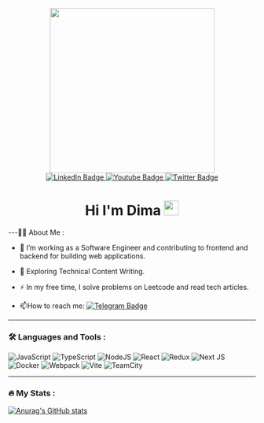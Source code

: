 <div id="header" align="center">
  <img src="https://media.giphy.com/media/PmTWHSzTo53A4/giphy.gif" width="335"/>
</div>
<div id="badges"  align="center">
  <a href="https://www.linkedin.com/in/dmitryibryncev/">
    <img src="https://img.shields.io/badge/LinkedIn-blue?style=for-the-badge&logo=linkedin&logoColor=white" alt="LinkedIn Badge"/>
  </a>
  <a href="https://t.me/Dmitry_elfhappy">
    <img src="https://img.shields.io/badge/Telegram-green?style=for-the-badge&logo=telegram&logoColor=white" alt="Youtube Badge"/>
  </a>
  <a href="https://discord.gg/G9pYRJyB">
    <img src="https://img.shields.io/badge/discord-purple?style=for-the-badge&logo=discord&logoColor=white" alt="Twitter Badge"/>
  </a>
  <div>
 <img src="https://komarev.com/ghpvc/?username=BrynzevDmitrii&style=flat-square&color=orange" alt=""/>
  </div>

  <h1>
  Hi I'm Dima
  <img src="https://media.giphy.com/media/hvRJCLFzcasrR4ia7z/giphy.gif" width="30px"/>
</h1>
</div>


---:man_technologist: About Me :

- :telescope: I’m working as a Software Engineer and contributing to frontend and backend for building web applications.

- :seedling: Exploring Technical Content Writing.

- :zap: In my free time, I solve problems on Leetcode and read tech articles.

- :mailbox:How to reach me: [![Telegram Badge](https://img.shields.io/badge/-BrynzevDmitrii-green?style=flat&logo=Telegram&logoColor=white)](https://t.me/Dmitry_elfhappy)



---

### :hammer_and_wrench: Languages and Tools :

![JavaScript](https://img.shields.io/badge/JavaScript-F7DF1E?style=for-the-badge&logo=javascript&logoColor=black)
![TypeScript](https://img.shields.io/badge/TypeSctipt-316192?style=for-the-badge&logo=typescript&logoColor=white)
![NodeJS](https://img.shields.io/badge/node.js-6DA55F?style=for-the-badge&logo=node.js&logoColor=white)
![React](https://img.shields.io/badge/react-%2320232a.svg?style=for-the-badge&logo=react&logoColor=%2361DAFB)
![Redux](https://img.shields.io/badge/redux-%23593d88.svg?style=for-the-badge&logo=redux&logoColor=white)
![Next JS](https://img.shields.io/badge/Next-black?style=for-the-badge&logo=next.js&logoColor=white)
![Docker](https://img.shields.io/badge/Docker-316192?style=for-the-badge&logo=docker&logoColor=white)
![Webpack](https://img.shields.io/badge/webpack-%238DD6F9.svg?style=for-the-badge&logo=webpack&logoColor=black)
![Vite](https://img.shields.io/badge/vite-%23646CFF.svg?style=for-the-badge&logo=vite&logoColor=white)
![TeamCity](https://img.shields.io/badge/teamcity-000000.svg?style=for-the-badge&logo=teamcity&logoColor=white)


---

### :fire: My Stats :

[![Anurag's GitHub stats](https://github-readme-stats.vercel.app/api?username=anuraghazra)](https://github.com/anuraghazra/github-readme-stats)
